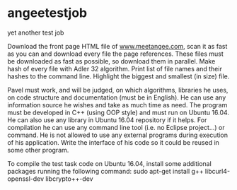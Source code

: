 # angeetestjob
yet another test job

Download the front page HTML file of www.meetangee.com, scan it as fast as you can and download every file the page references. These files must be downloaded as fast as possible, so download them in parallel. Make hash of every file with Adler 32 algorithm. Print list of file names and their hashes to the command line. Highlight the biggest and smallest (in size) file.

Pavel must work, and will be judged, on which algorithms, libraries he uses, on code structure and documentation (must be in English). He can use any information source he wishes and take as much time as need. The program must be developed in C++ (using OOP style) and must run on Ubuntu 16.04. He can also use any library in Ubuntu 16.04 repository if it helps. For compilation he can use any command line tool (i.e. no Eclipse project...) or command. He is not allowed to use any external programs during execution of his application. Write the interface of his code so it could be reused in some other program.

To compile the test task code on Ubuntu 16.04, install some additional packages running the following command:
sudo apt-get install g++ libcurl4-openssl-dev libcrypto++-dev

